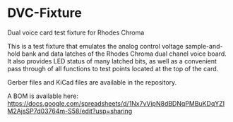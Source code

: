 # DVC-Fixture
Dual voice card test fixture for Rhodes Chroma

This is a test fixture that emulates the analog control voltage sample-and-hold bank and data latches of the Rhodes Chroma dual chanel voice board. It also provides LED status of many latched bits, as well as a convenient pass through of all functions to test points located at the top of the card.

Gerber files and KiCad files are available in the repository.

A BOM is available here: https://docs.google.com/spreadsheets/d/1Nx7vVipN8dBDNqPMBuKDqYZIM2AjsSP7d03764m-S58/edit?usp=sharing

